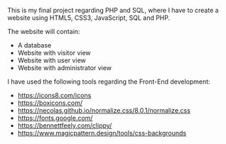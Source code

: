 This is my final project regarding PHP and SQL, where I have to create a website using HTML5, CSS3, JavaScript, SQL and PHP.

The website will contain:
- A database
- Website with visitor view
- Website with user view
- Website with administrator view


I have used the following tools regarding the Front-End development:
- https://icons8.com/icons
- https://boxicons.com/
- https://necolas.github.io/normalize.css/8.0.1/normalize.css
- https://fonts.google.com/
- https://bennettfeely.com/clippy/
- https://www.magicpattern.design/tools/css-backgrounds
